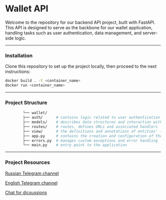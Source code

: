 # Wallet API

Welcome to the repository for our backend API project, built with FastAPI. This API is designed to serve as the backbone for our wallet application, handling tasks such as user authentication, data management, and server-side logic.

---

### Installation

Clone this repository to set up the project locally, then proceed to the next instructions:

```bash
docker build . -t <container_name>
docker run <container_name>
```

---

### Project Structure

```bash
	    └── wallet/
        ├── auth/      # contains logic related to user authentication and authorization
        ├── models/    # describes data structures and interaction with the database
        ├── routes/    # routes, defines URLs and associated handlers
        ├── view/      # the definitions and annotations of entities' fields
        ├── app.py     # contains the creation and configuration of the application instance
        ├── errors.py  # manages custom exceptions and error handling
        └── main.py    # entry point to the application

```

---

### Project Resources

[Russian Telegram channel](https://t.me/architecton_tech)

[English Telegram channel](https://t.me/architecton_eu)

[Chat for dicsussions](https://t.me/architec_ton)
